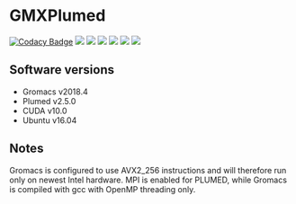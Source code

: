 # GMXPlumed
[![Codacy Badge](https://api.codacy.com/project/badge/Grade/2af081a9be924949bca478192e317d66)](https://app.codacy.com/app/Nevensky/gmxplumed?utm_source=github.com&utm_medium=referral&utm_content=Nevensky/gmxplumed&utm_campaign=Badge_Grade_Dashboard)
[![](https://images.microbadger.com/badges/version/nevensky/gmxplumed:latest-gpu.svg)](https://microbadger.com/images/nevensky/gmxplumed:latest-gpu) [![](https://img.shields.io/docker/pulls/nevensky/gmxplumed.svg)](https://hub.docker.com/r/nevensky/gmxplumed) ![](https://img.shields.io/microbadger/image-size/nevensky/gmxplumed/latest-gpu.svg) ![](https://img.shields.io/microbadger/layers/nevensky/gmxplumed/latest-gpu.svg) [![](https://img.shields.io/github/last-commit/nevensky/gmxplumed.svg)](https://github.com/Nevensky/gmxplumed/commits) [![](https://img.shields.io/github/issues-raw/nevensky/gmxplumed.svg)](https://github.com/Nevensky/gmxplumed/issues)

## Software versions
*  Gromacs v2018.4
*  Plumed v2.5.0
*  CUDA v10.0
*  Ubuntu v16.04

## Notes
Gromacs is configured to use AVX2_256 instructions and will therefore run only on newest Intel hardware. MPI is enabled for PLUMED, while Gromacs is compiled with gcc with OpenMP threading only.
